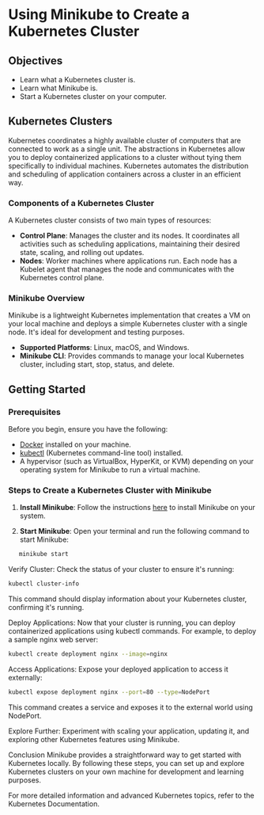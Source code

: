 # Using Minikube to Create a Kubernetes Cluster

## Objectives

- Learn what a Kubernetes cluster is.
- Learn what Minikube is.
- Start a Kubernetes cluster on your computer.

## Kubernetes Clusters

Kubernetes coordinates a highly available cluster of computers that are connected to work as a single unit. The abstractions in Kubernetes allow you to deploy containerized applications to a cluster without tying them specifically to individual machines. Kubernetes automates the distribution and scheduling of application containers across a cluster in an efficient way.

### Components of a Kubernetes Cluster

A Kubernetes cluster consists of two main types of resources:

- **Control Plane**: Manages the cluster and its nodes. It coordinates all activities such as scheduling applications, maintaining their desired state, scaling, and rolling out updates.
- **Nodes**: Worker machines where applications run. Each node has a Kubelet agent that manages the node and communicates with the Kubernetes control plane.

### Minikube Overview

Minikube is a lightweight Kubernetes implementation that creates a VM on your local machine and deploys a simple Kubernetes cluster with a single node. It's ideal for development and testing purposes.

- **Supported Platforms**: Linux, macOS, and Windows.
- **Minikube CLI**: Provides commands to manage your local Kubernetes cluster, including start, stop, status, and delete.

## Getting Started

### Prerequisites

Before you begin, ensure you have the following:

- [Docker](https://docs.docker.com/get-docker/) installed on your machine.
- [kubectl](https://kubernetes.io/docs/tasks/tools/install-kubectl/) (Kubernetes command-line tool) installed.
- A hypervisor (such as VirtualBox, HyperKit, or KVM) depending on your operating system for Minikube to run a virtual machine.

### Steps to Create a Kubernetes Cluster with Minikube

1. **Install Minikube**: Follow the instructions [here](https://minikube.sigs.k8s.io/docs/start/) to install Minikube on your system.

2. **Start Minikube**: Open your terminal and run the following command to start Minikube:

```bash
   minikube start
```
   Verify Cluster: Check the status of your cluster to ensure it's running:


```bash
kubectl cluster-info
```

This command should display information about your Kubernetes cluster, confirming it's running.

Deploy Applications: Now that your cluster is running, you can deploy containerized applications using kubectl commands. For example, to deploy a sample nginx web server:

```bash
kubectl create deployment nginx --image=nginx
```

Access Applications: Expose your deployed application to access it externally:

```bash
kubectl expose deployment nginx --port=80 --type=NodePort
```

This command creates a service and exposes it to the external world using NodePort.

Explore Further: Experiment with scaling your application, updating it, and exploring other Kubernetes features using Minikube.

Conclusion
Minikube provides a straightforward way to get started with Kubernetes locally. By following these steps, you can set up and explore Kubernetes clusters on your own machine for development and learning purposes.

For more detailed information and advanced Kubernetes topics, refer to the Kubernetes Documentation.


